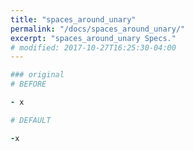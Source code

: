```yaml
---
title: "spaces_around_unary"
permalink: "/docs/spaces_around_unary/"
excerpt: "spaces_around_unary Specs."
# modified: 2017-10-27T16:25:30-04:00
---
```

```ruby
### original
# BEFORE

- x

```
```ruby
# DEFAULT

-x

```
